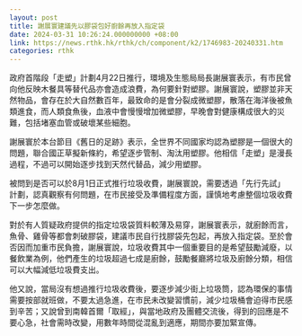 ```yaml
---
layout: post
title: 謝展寰建議先以膠袋包好廚餘再放入指定袋
date: 2024-03-31 10:26:24.000000000 +08:00
link: https://news.rthk.hk/rthk/ch/component/k2/1746983-20240331.htm
categories: rthk
---
```


政府首階段「走塑」計劃4月22日推行，環境及生態局局長謝展寰表示，有市民曾向他反映木餐具等替代品亦會造成浪費，為何要針對塑膠。謝展寰說，塑膠並非天然物品，會存在於大自然數百年，最致命的是會分裂成微塑膠，散落在海洋後被魚類進食，而人類食魚後，血液中會慢慢增加微塑膠，早晚會對健康構成很大的災難，包括堵塞血管或破壞某些細胞。

謝展寰於本台節目《舊日的足跡》表示，全世界不同國家均認為塑膠是一個很大的問題，聯合國正草擬新條約，希望逐步管制、淘汰用塑膠。他相信「走塑」是漫長過程，不過可以開始逐步找到天然代替品，減少用塑膠。

被問到是否可以於8月1日正式推行垃圾收費，謝展寰說，需要透過「先行先試」計劃，認真觀察有何問題，在市民接受及準備程度方面，謹慎地考慮整個垃圾收費下一步怎麼做。

對於有人質疑政府提供的指定垃圾袋質料較薄及易穿，謝展寰表示，就廚餘而言，魚骨、雞骨等都會刺破膠袋，建議市民自行找膠袋先包起，再放入指定袋。至於會否因而加重市民負擔，謝展寰說，垃圾收費其中一個重要目的是希望鼓勵減廢，以餐飲業為例，他們產生的垃圾超過七成是廚餘，鼓勵餐廳將垃圾及廚餘分類，相信可以大幅減低垃圾費支出。

他又說，當局沒有想過推行垃圾收費後，要逐步減少街上垃圾筒，認為環保的事情需要按部就班做，不要太過急進，在市民未改變習慣前，減少垃圾桶會迫得市民感到辛苦；又說曾到南韓首爾「取經」，與當地政府及團體交流後，得到的回應是不要心急，社會需時改變，用數年時間從混亂到適應，期間亦要加緊宣傳。
